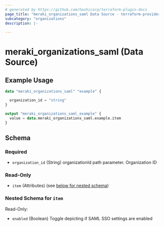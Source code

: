 ```yaml
---
# generated by https://github.com/hashicorp/terraform-plugin-docs
page_title: "meraki_organizations_saml Data Source - terraform-provider-meraki"
subcategory: "organizations"
description: |-
  
---
```


# meraki_organizations_saml (Data Source)



## Example Usage

```terraform
data "meraki_organizations_saml" "example" {

  organization_id = "string"
}

output "meraki_organizations_saml_example" {
  value = data.meraki_organizations_saml.example.item
}
```

<!-- schema generated by tfplugindocs -->
## Schema

### Required

- `organization_id` (String) organizationId path parameter. Organization ID

### Read-Only

- `item` (Attributes) (see [below for nested schema](#nestedatt--item))

<a id="nestedatt--item"></a>
### Nested Schema for `item`

Read-Only:

- `enabled` (Boolean) Toggle depicting if SAML SSO settings are enabled
